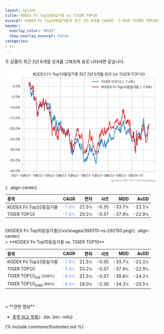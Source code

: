 ```yaml
---
layout: splash
title: KODEX Fn Top10동일가중 vs TIGER TOP10
excerpt: KODEX Fn Top10동일가중의 최근 2년 6개월 CAGR은 -7.6%로 TIGER TOP10의 -7.4%와 비슷했습니다.
header:
  overlay_color: "#333"
  show_overlay_excerpt: false
categories:
- vs
---
```


두 상품의 최근 2년 6개월 성과를 그래프와 표로 나타내면 같습니다.

![KODEX Fn Top10동일가중](/vs/images/395170-vs-292150_dual.png){: .align-center}

| **종목** | **CAGR** | **편차** | **샤프** | **MDD** | **AvDD** |
| :------------ | ------: | -----------: | -------: | ------: | -------: |
| KODEX Fn Top10동일가중 | <span style="color: cornflowerblue">-7.6<small>%</small></span> | 21.5<small>%</small> | -0.35 | -33.7<small>%</small> | -21.1<small>%</small> |
| TIGER TOP10 | <span style="color: cornflowerblue">-7.4<small>%</small></span> | 20.2<small>%</small> | -0.37 | -37.9<small>%</small> | -22.9<small>%</small> |

<!-- more -->

<br>
![KODEX Fn Top10동일가중](/vs/images/395170-vs-292150.png){: .align-center}

<br>
> **KODEX Fn Top10동일가중 vs. TIGER TOP10**



| **종목** | **CAGR** | **편차** | **샤프** | **MDD** | **AvDD** |
| :------------ | ------: | -----------: | -------: | ------: | -------: |
| KODEX Fn Top10동일가중 | <span style="color: cornflowerblue">-7.6<small>%</small></span> | 21.5<small>%</small> | -0.35 | -33.7<small>%</small> | -21.1<small>%</small> |
| TIGER TOP10 | <span style="color: cornflowerblue">-7.4<small>%</small></span> | 20.2<small>%</small> | -0.37 | -37.9<small>%</small> | -22.9<small>%</small> |
| TIGER TOP10<sub>std</sub> <small>(106%)</small> | <span style="color: cornflowerblue">-8.0<small>%</small></span> | 21.5<small>%</small> | -0.37 | -39.8<small>%</small> | -24.2<small>%</small> |
| TIGER TOP10<sub>mdd</sub> <small>(89%)</small> | <span style="color: cornflowerblue">-6.4<small>%</small></span> | 18.0<small>%</small> | -0.36 | -34.3<small>%</small> | -20.5<small>%</small> |

<br>

<br>
> **관련 정보**

- [종목 비교 목록](/vs/){: .btn .btn--info}

{% include commons/footnotes.md %}